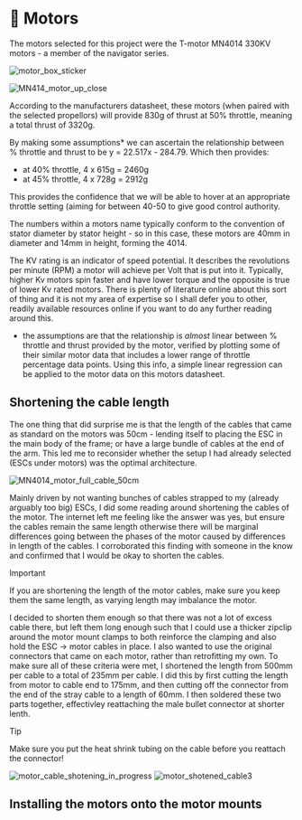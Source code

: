 # 🧲 Motors

The motors selected for this project were the T-motor MN4014 330KV motors - a member of the navigator series.

![motor_box_sticker](https://github.com/user-attachments/assets/0ebc4254-967c-476f-a14b-65085be55090)

![MN414_motor_up_close](https://github.com/user-attachments/assets/82659fea-2a19-43e4-bd82-3c97fe69583a)

According to the manufacturers datasheet, these motors (when paired with the selected propellors) will provide 830g of thrust at 50% throttle, meaning a total thrust of 3320g. 

By making some assumptions* we can ascertain the relationship between % throttle and thrust to be y = 22.517x - 284.79. Which then provides:

- at 40% throttle, 4 x 615g = 2460g
- at 45% throttle, 4 x 728g = 2912g

This provides the confidence that we will be able to hover at an appropriate throttle setting (aiming for between 40-50 to give good control authority.

The numbers within a motors name typically conform to the convention of stator diameter by stator height - so in this case, these motors are 40mm in diameter and 14mm in height, forming the 4014.

The KV rating is an indicator of speed potential. It describes the revolutions per minute (RPM) a motor will achieve per Volt that is put into it. Typically, higher Kv motors spin faster and have lower torque and the opposite is true of lower Kv rated motors. There is plenty of literature online about this sort of thing and it is not my area of expertise so I shall defer you to other, readily available resources online if you want to do any further reading around this.

* the assumptions are that the relationship is _almost_ linear between % throttle and thrust provided by the motor, verified by plotting some of their similar motor data that includes a lower range of throttle percentage data points. Using this info, a simple linear regression can be applied to the motor data on this motors datasheet.

## Shortening the cable length 

The one thing that did surprise me is that the length of the cables that came as standard on the motors was 50cm - lending itself to placing the ESC in the main body of the frame; or have a large bundle of cables at the end of the arm. This led me to reconsider whether the setup I had already selected (ESCs under motors) was the optimal architecture. 

![MN4014_motor_full_cable_50cm](https://github.com/user-attachments/assets/27dbdcaf-4917-4fe4-9884-83eda33d4664)

Mainly driven by not wanting bunches of cables strapped to my (already arguably too big) ESCs, I did some reading around shortening the cables of the motor. The internet left me feeling like the answer was yes, but ensure the cables remain the same length otherwise there will be marginal differences going between the phases of the motor caused by differences in length of the cables. I corroborated this finding with someone in the know and confirmed that I would be okay to shorten the cables.

> [!IMPORTANT]
> If you are shortening the length of the motor cables, make sure you keep them the same length, as varying length may imbalance the motor.

I decided to shorten them enough so that there was not a lot of excess cable there, but left them long enough such that I could use a thicker zipclip around the motor mount clamps to both reinforce the clamping and also hold the ESC -> motor cables in place. I also wanted to use the original connectors that came on each motor, rather than retrofitting my own. To make sure all of these criteria were met, I shortened the length from 500mm per cable to a total of 235mm per cable. I did this by first cutting the length from motor to cable end to 175mm, and then cutting off the connector from the end of the stray cable to a length of 60mm. I then soldered these two parts together, effectivley reattaching the male bullet connector at shorter lenth.

> [!TIP]
> Make sure you put the heat shrink tubing on the cable before you reattach the connector!

![motor_cable_shotening_in_progress](https://github.com/user-attachments/assets/f30bedb2-d811-49d5-b0dd-7fe9c78d3b75)
![motor_shotened_cable3](https://github.com/user-attachments/assets/775f780c-e3e1-4e95-ac87-eef6fef4efcc)


## Installing the motors onto the motor mounts






